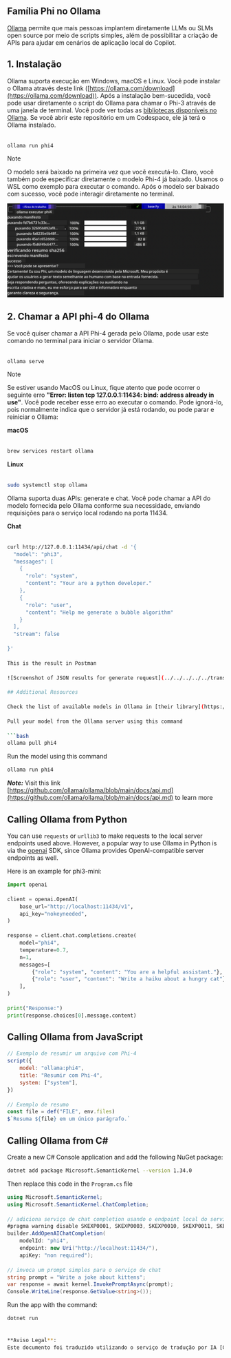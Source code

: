 <!--
CO_OP_TRANSLATOR_METADATA:
{
  "original_hash": "0b38834693bb497f96bf53f0d941f9a1",
  "translation_date": "2025-07-16T19:15:26+00:00",
  "source_file": "md/01.Introduction/02/04.Ollama.md",
  "language_code": "br"
}
-->
## Família Phi no Ollama


[Ollama](https://ollama.com) permite que mais pessoas implantem diretamente LLMs ou SLMs open source por meio de scripts simples, além de possibilitar a criação de APIs para ajudar em cenários de aplicação local do Copilot.

## **1. Instalação**

Ollama suporta execução em Windows, macOS e Linux. Você pode instalar o Ollama através deste link ([https://ollama.com/download](https://ollama.com/download)). Após a instalação bem-sucedida, você pode usar diretamente o script do Ollama para chamar o Phi-3 através de uma janela de terminal. Você pode ver todas as [bibliotecas disponíveis no Ollama](https://ollama.com/library). Se você abrir este repositório em um Codespace, ele já terá o Ollama instalado.

```bash

ollama run phi4

```

> [!NOTE]
> O modelo será baixado na primeira vez que você executá-lo. Claro, você também pode especificar diretamente o modelo Phi-4 já baixado. Usamos o WSL como exemplo para executar o comando. Após o modelo ser baixado com sucesso, você pode interagir diretamente no terminal.

![run](../../../../../translated_images/ollama_run.e9755172b162b381359f8dc8ad0eb1499e13266d833afaf29c47e928d6d7abc5.br.png)

## **2. Chamar a API phi-4 do Ollama**

Se você quiser chamar a API Phi-4 gerada pelo Ollama, pode usar este comando no terminal para iniciar o servidor Ollama.

```bash

ollama serve

```

> [!NOTE]
> Se estiver usando MacOS ou Linux, fique atento que pode ocorrer o seguinte erro **"Error: listen tcp 127.0.0.1:11434: bind: address already in use"**. Você pode receber esse erro ao executar o comando. Pode ignorá-lo, pois normalmente indica que o servidor já está rodando, ou pode parar e reiniciar o Ollama:

**macOS**

```bash

brew services restart ollama

```

**Linux**

```bash

sudo systemctl stop ollama

```

Ollama suporta duas APIs: generate e chat. Você pode chamar a API do modelo fornecida pelo Ollama conforme sua necessidade, enviando requisições para o serviço local rodando na porta 11434.

**Chat**

```bash

curl http://127.0.0.1:11434/api/chat -d '{
  "model": "phi3",
  "messages": [
    {
      "role": "system",
      "content": "Your are a python developer."
    },
    {
      "role": "user",
      "content": "Help me generate a bubble algorithm"
    }
  ],
  "stream": false
  
}'

This is the result in Postman

![Screenshot of JSON results for generate request](../../../../../translated_images/ollama_gen.bda5d4e715366cc9c1cae2956e30bfd55b07b22ca782ef69e680100a9a1fd563.br.png)

## Additional Resources

Check the list of available models in Ollama in [their library](https://ollama.com/library).

Pull your model from the Ollama server using this command

```bash
ollama pull phi4
```

Run the model using this command

```bash
ollama run phi4
```

***Note:*** Visit this link [https://github.com/ollama/ollama/blob/main/docs/api.md](https://github.com/ollama/ollama/blob/main/docs/api.md) to learn more

## Calling Ollama from Python

You can use `requests` or `urllib3` to make requests to the local server endpoints used above. However, a popular way to use Ollama in Python is via the [openai](https://pypi.org/project/openai/) SDK, since Ollama provides OpenAI-compatible server endpoints as well.

Here is an example for phi3-mini:

```python
import openai

client = openai.OpenAI(
    base_url="http://localhost:11434/v1",
    api_key="nokeyneeded",
)

response = client.chat.completions.create(
    model="phi4",
    temperature=0.7,
    n=1,
    messages=[
        {"role": "system", "content": "You are a helpful assistant."},
        {"role": "user", "content": "Write a haiku about a hungry cat"},
    ],
)

print("Response:")
print(response.choices[0].message.content)
```

## Calling Ollama from JavaScript 

```javascript
// Exemplo de resumir um arquivo com Phi-4
script({
    model: "ollama:phi4",
    title: "Resumir com Phi-4",
    system: ["system"],
})

// Exemplo de resumo
const file = def("FILE", env.files)
$`Resuma ${file} em um único parágrafo.`
```

## Calling Ollama from C#

Create a new C# Console application and add the following NuGet package:

```bash
dotnet add package Microsoft.SemanticKernel --version 1.34.0
```

Then replace this code in the `Program.cs` file

```csharp
using Microsoft.SemanticKernel;
using Microsoft.SemanticKernel.ChatCompletion;

// adiciona serviço de chat completion usando o endpoint local do servidor ollama
#pragma warning disable SKEXP0001, SKEXP0003, SKEXP0010, SKEXP0011, SKEXP0050, SKEXP0052
builder.AddOpenAIChatCompletion(
    modelId: "phi4",
    endpoint: new Uri("http://localhost:11434/"),
    apiKey: "non required");

// invoca um prompt simples para o serviço de chat
string prompt = "Write a joke about kittens";
var response = await kernel.InvokePromptAsync(prompt);
Console.WriteLine(response.GetValue<string>());
```

Run the app with the command:

```bash
dotnet run


**Aviso Legal**:  
Este documento foi traduzido utilizando o serviço de tradução por IA [Co-op Translator](https://github.com/Azure/co-op-translator). Embora nos esforcemos para garantir a precisão, esteja ciente de que traduções automáticas podem conter erros ou imprecisões. O documento original em seu idioma nativo deve ser considerado a fonte autorizada. Para informações críticas, recomenda-se tradução profissional humana. Não nos responsabilizamos por quaisquer mal-entendidos ou interpretações incorretas decorrentes do uso desta tradução.